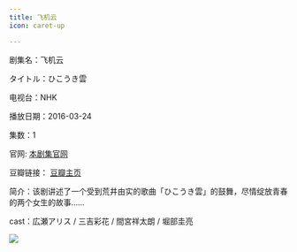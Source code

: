 ```yaml
---
title: 飞机云
icon: caret-up

---
```


剧集名：飞机云

タイトル：ひこうき雲

电视台：NHK

播放日期：2016-03-24

集数：1

官网: [本剧集官网](https://www2.nhk.or.jp/archives/movies/?id=D0009040741_00000)

豆瓣链接： [豆瓣主页](https://movie.douban.com/subject/26720114/)


简介：该剧讲述了一个受到荒井由实的歌曲「ひこうき雲」的鼓舞，尽情绽放青春的两个女生的故事…… ​​​

cast：広瀬アリス / 三吉彩花 / 間宮祥太朗 / 堀部圭亮

![](https://listpic.tsgsanjiao.com/sp/2016/2016jyltx.jpg)